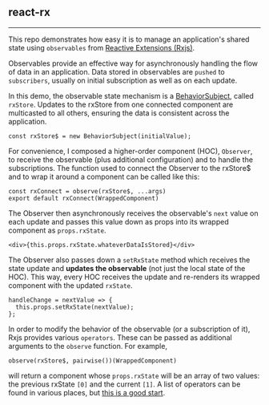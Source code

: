 ## react-rx

---

This repo demonstrates how easy it is to manage an application's shared state using `observables` from [Reactive Extensions (Rxjs)](https://github.com/Reactive-Extensions/RxJS).

Observables provide an effective way for asynchronously handling the flow of data in an application. Data stored in observables are `pushed` to `subscribers`, usually on initial subscription as well as on each update.

In this demo, the observable state mechanism is a [BehaviorSubject](http://reactivex.io/rxjs/manual/overview.html#behaviorsubject), called `rxStore`. Updates to the rxStore from one connected component are multicasted to all others, ensuring the data is consistent across the application.

```
const rxStore$ = new BehaviorSubject(initialValue);
```

For convenience, I composed a higher-order component (HOC), `Observer`, to receive the observable (plus additional configuration) and to handle the subscriptions. The function used to connect the Observer to the rxStore$ and to wrap it around a component can be called like this:

```
const rxConnect = observe(rxStore$, ...args)
export default rxConnect(WrappedComponent)
```

The Observer then asynchronously receives the observable's `next` value on each update and passes this value down as props into its wrapped component as `props.rxState`.

```
<div>{this.props.rxState.whateverDataIsStored}</div>
```

The Observer also passes down a `setRxState` method which receives the state update and **updates the observable** (not just the local state of the HOC). This way, every HOC receives the update and re-renders its wrapped component with the updated `rxState`.

```
handleChange = nextValue => {
  this.props.setRxState(nextValue);
};
```

In order to modify the behavior of the observable (or a subscription of it), Rxjs provides various `operators`. These can be passed as additional arguments to the `observe` function. For example,

```
observe(rxStore$, pairwise())(WrappedComponent)
```

will return a component whose `props.rxState` will be an array of two values: the previous rxState `[0]` and the current `[1]`. A list of operators can be found in various places, but [this is a good start](https://www.learnrxjs.io/operators/).
